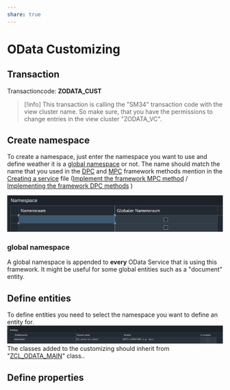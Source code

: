 ```yaml
---
share: true
---
```

# OData Customizing

## Transaction

Transactioncode: **ZODATA_CUST**

> [!info]
> This transaction is calling the "SM34" transaction code with the view cluster name.
> So make sure, that you have the permissions to change entries in the view cluster "ZODATA_VC".

## Create namespace

To create a namespace, just enter the namespace you want to use and define weather it is a [global namespace](OData%20Customizing.md#global-namespace) or not. The name should match the name that you used in the [DPC](DPC.md#) and [MPC](MPC.md#) framework methods mention in the [Creating a service](./Creating%20a%20service.md#) file ([Implement the framework MPC method](./Creating%20a%20service.md#implement-the-framework-mpc-method) / [Implementing the framework DPC methods](./Creating%20a%20service.md#implementing-the-framework-dpc-methods) )

![](./cust_create_namespace.png)


### global namespace

A global namespace is appended to **every** OData Service that is using this framework. It might be useful for some global entities such as a "document" entity. 

## Define entities

To define entities you need to select the namespace you want to define an entity for.
![](./cust_define_entity.png)
The classes added to the customizing should inherit from "[ZCL_ODATA_MAIN](ZCL_ODATA_MAIN.md#)" class..


## Define properties



